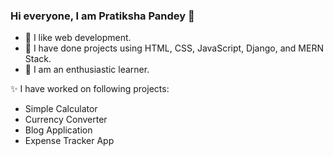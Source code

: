 ### Hi everyone, I am Pratiksha Pandey 👋

<!--
**pratiksha-pandey/pratiksha-pandey** is a ✨ _special_ ✨ repository because its `README.md` (this file) appears on your GitHub profile.
-->


- 🔭 I like web development.
- 🌱 I have done projects using HTML, CSS, JavaScript, Django, and MERN Stack.
- 👯 I am an enthusiastic learner.

✨ I have worked on following projects:
- Simple Calculator
- Currency Converter
- Blog Application
- Expense Tracker App



